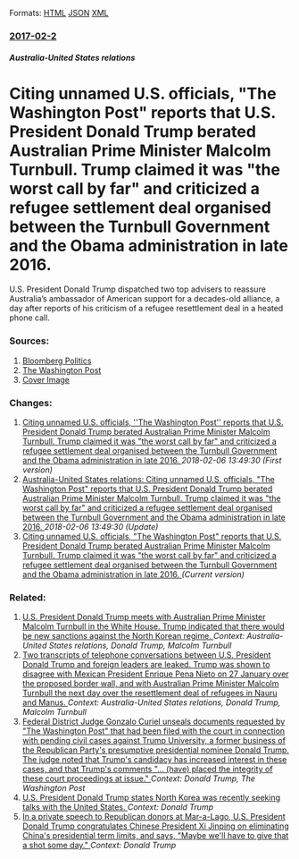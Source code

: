 
Formats: [HTML](/news/2017/02/2/citing-unnamed-u-s-officials-the-washington-post-reports-that-u-s-president-donald-trump-berated-australian-prime-minister-malcolm-turn.html)  [JSON](/news/2017/02/2/citing-unnamed-u-s-officials-the-washington-post-reports-that-u-s-president-donald-trump-berated-australian-prime-minister-malcolm-turn.json)  [XML](/news/2017/02/2/citing-unnamed-u-s-officials-the-washington-post-reports-that-u-s-president-donald-trump-berated-australian-prime-minister-malcolm-turn.xml)  

### [2017-02-2](/news/2017/02/2/index.md)

##### Australia-United States relations
# Citing unnamed U.S. officials, "The Washington Post" reports that U.S. President Donald Trump berated Australian Prime Minister Malcolm Turnbull. Trump claimed it was "the worst call by far" and criticized a refugee settlement deal organised between the Turnbull Government and the Obama administration in late 2016. 

U.S. President Donald Trump dispatched two top advisers to reassure Australia’s ambassador of American support for a decades-old alliance, a day after reports of his criticism of a refugee resettlement deal in a heated phone call.


### Sources:

1. [Bloomberg Politics](https://www.bloomberg.com/politics/articles/2017-02-03/trump-sends-top-aides-to-placate-australia-after-testy-call)
2. [The Washington Post](https://www.washingtonpost.com/world/national-security/no-gday-mate-on-call-with-australian-pm-trump-badgers-and-brags/2017/02/01/88a3bfb0-e8bf-11e6-80c2-30e57e57e05d_story.html)
2. [Cover Image](https://assets.bwbx.io/images/users/iqjWHBFdfxIU/iS8i12JdYia8/v0/1200x800.jpg)

### Changes:

1. [Citing unnamed U.S. officials, ''The Washington Post'' reports that U.S. President Donald Trump berated Australian Prime Minister Malcolm Turnbull. Trump claimed it was "the worst call by far" and criticized a refugee settlement deal organised between the Turnbull Government and the Obama administration in late 2016. ](/news/2017/02/2/citing-unnamed-u-s-officials-the-washington-post-reports-that-u-s-president-donald-trump-berated-australian-prime-minister-malcolm-tu.md) _2018-02-06 13:49:30 (First version)_
2. [Australia-United States relations: Citing unnamed U.S. officials, "The Washington Post" reports that U.S. President Donald Trump berated Australian Prime Minister Malcolm Turnbull. Trump claimed it was "the worst call by far" and criticized a refugee settlement deal organised between the Turnbull Government and the Obama administration in late 2016. ](/news/2017/02/2/australia-united-states-relations-citing-unnamed-u-s-officials-the-washington-post-reports-that-u-s-president-donald-trump-berated-a.md) _2018-02-06 13:49:30 (Update)_
2. [Citing unnamed U.S. officials, "The Washington Post" reports that U.S. President Donald Trump berated Australian Prime Minister Malcolm Turnbull. Trump claimed it was "the worst call by far" and criticized a refugee settlement deal organised between the Turnbull Government and the Obama administration in late 2016. ](/news/2017/02/2/citing-unnamed-u-s-officials-the-washington-post-reports-that-u-s-president-donald-trump-berated-australian-prime-minister-malcolm-turn.md) _(Current version)_

### Related:

1. [U.S. President Donald Trump meets with Australian Prime Minister Malcolm Turnbull in the White House. Trump indicated that there would be new sanctions against the North Korean regime. ](/news/2018/02/23/u-s-president-donald-trump-meets-with-australian-prime-minister-malcolm-turnbull-in-the-white-house-trump-indicated-that-there-would-be-ne.md) _Context: Australia-United States relations, Donald Trump, Malcolm Turnbull_
2. [Two transcripts of telephone conversations between U.S. President Donald Trump and foreign leaders are leaked. Trump was shown to disagree with Mexican President Enrique Pena Nieto on 27 January over the proposed border wall, and with Australian Prime Minister Malcolm Turnbull the next day over the resettlement deal of refugees in Nauru and Manus. ](/news/2017/08/3/two-transcripts-of-telephone-conversations-between-u-s-president-donald-trump-and-foreign-leaders-are-leaked-trump-was-shown-to-disagree-w.md) _Context: Australia-United States relations, Donald Trump, Malcolm Turnbull_
3. [Federal District Judge Gonzalo Curiel unseals documents requested by "The Washington Post" that had been filed with the court in connection with pending civil cases against Trump University, a former business of the Republican Party's presumptive presidential nominee Donald Trump. The judge noted that Trump's candidacy has increased interest in these cases, and that Trump's comments "... (have) placed the integrity of these court proceedings at issue." ](/news/2016/05/28/federal-district-judge-gonzalo-curiel-unseals-documents-requested-by-the-washington-post-that-had-been-filed-with-the-court-in-connection.md) _Context: Donald Trump, The Washington Post_
4. [U.S. President Donald Trump states North Korea was recently seeking talks with the United States. ](/news/2018/03/4/u-s-president-donald-trump-states-north-korea-was-recently-seeking-talks-with-the-united-states.md) _Context: Donald Trump_
5. [In a private speech to Republican donors at Mar-a-Lago, U.S. President Donald Trump congratulates Chinese President Xi Jinping on eliminating China's presidential term limits, and says, "Maybe we'll have to give that a shot some day." ](/news/2018/03/4/in-a-private-speech-to-republican-donors-at-mar-a-lago-u-s-president-donald-trump-congratulates-chinese-president-xi-jinping-on-eliminatin.md) _Context: Donald Trump_
